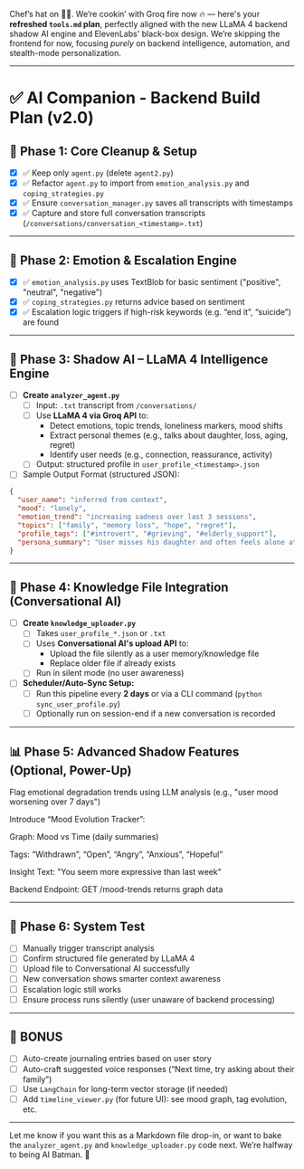 Chef’s hat on 👨‍🍳. We’re cookin’ with Groq fire now 🔥 — here's your **refreshed `tools.md` plan**, perfectly aligned with the new LLaMA 4 backend shadow AI engine and ElevenLabs' black-box design. We’re skipping the frontend for now, focusing *purely* on backend intelligence, automation, and stealth-mode personalization.

---

# ✅ AI Companion - Backend Build Plan (v2.0)

## 🧠 Phase 1: Core Cleanup & Setup
- [x] ✅ Keep only `agent.py` (delete `agent2.py`)
- [x] ✅ Refactor `agent.py` to import from `emotion_analysis.py` and `coping_strategies.py`
- [x] ✅ Ensure `conversation_manager.py` saves all transcripts with timestamps
- [x] ✅ Capture and store full conversation transcripts (`/conversations/conversation_<timestamp>.txt`)

---

## 🧪 Phase 2: Emotion & Escalation Engine
- [x] ✅ `emotion_analysis.py` uses TextBlob for basic sentiment ("positive", "neutral", "negative")
- [x] ✅ `coping_strategies.py` returns advice based on sentiment
- [x] ✅ Escalation logic triggers if high-risk keywords (e.g. “end it”, “suicide”) are found

---

## 🧠 Phase 3: Shadow AI – LLaMA 4 Intelligence Engine
- [ ] **Create `analyzer_agent.py`**
  - [ ] Input: `.txt` transcript from `/conversations/`
  - [ ] Use **LLaMA 4 via Groq API** to:
    - Detect emotions, topic trends, loneliness markers, mood shifts
    - Extract personal themes (e.g., talks about daughter, loss, aging, regret)
    - Identify user needs (e.g., connection, reassurance, activity)
  - [ ] Output: structured profile in `user_profile_<timestamp>.json`

- [ ] Sample Output Format (structured JSON):
```json
{
  "user_name": "inferred from context",
  "mood": "lonely",
  "emotion_trend": "increasing sadness over last 3 sessions",
  "topics": ["family", "memory loss", "hope", "regret"],
  "profile_tags": ["#introvert", "#grieving", "#elderly_support"],
  "persona_summary": "User misses his daughter and often feels alone at night. Responds well to hopeful messages and gratitude."
}
```

---

## 📂 Phase 4: Knowledge File Integration (Conversational AI)
- [ ] **Create `knowledge_uploader.py`**
  - [ ] Takes `user_profile_*.json` or `.txt`
  - [ ] Uses **Conversational AI's upload API** to:
    - Upload the file silently as a user memory/knowledge file
    - Replace older file if already exists
  - [ ] Run in silent mode (no user awareness)

- [ ] **Scheduler/Auto-Sync Setup:**
  - [ ] Run this pipeline every **2 days** or via a CLI command (`python sync_user_profile.py`)
  - [ ] Optionally run on session-end if a new conversation is recorded

---

## 📊 Phase 5: Advanced Shadow Features (Optional, Power-Up)


 Flag emotional degradation trends using LLM analysis (e.g., "user mood worsening over 7 days")

 Introduce “Mood Evolution Tracker”:

Graph: Mood vs Time (daily summaries)

Tags: “Withdrawn”, “Open”, “Angry”, “Anxious”, “Hopeful”

Insight Text: "You seem more expressive than last week"

 Backend Endpoint: GET /mood-trends returns graph data

---

## 🧪 Phase 6: System Test
- [ ] Manually trigger transcript analysis
- [ ] Confirm structured file generated by LLaMA 4
- [ ] Upload file to Conversational AI successfully
- [ ] New conversation shows smarter context awareness
- [ ] Escalation logic still works
- [ ] Ensure process runs silently (user unaware of backend processing)

---

## 🚀 BONUS
- [ ] Auto-create journaling entries based on user story
- [ ] Auto-craft suggested voice responses (“Next time, try asking about their family”)
- [ ] Use `LangChain` for long-term vector storage (if needed)
- [ ] Add `timeline_viewer.py` (for future UI): see mood graph, tag evolution, etc.

---

Let me know if you want this as a Markdown file drop-in, or want to bake the `analyzer_agent.py` and `knowledge_uploader.py` code next. We’re halfway to being AI Batman. 🦇